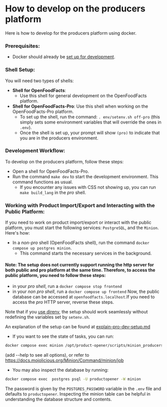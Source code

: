 # How to develop on the producers platform

Here is how to develop for the producers platform using docker.

### Prerequisites:

- Docker should already be [set up for development](how-to-quick-start-guide.md).

### Shell Setup:
You will need two types of shells:
- **Shell for OpenFoodFacts**:
  - Use this shell for general development on the OpenFoodFacts platform.
- **Shell for OpenFoodFacts-Pro**: Use this shell when working on the OpenFoodFacts-Pro platform.
  - To set up the shell, run the command: `. env/setenv.sh off-pro` (this simply sets some environment variables that will override the ones in `.env`).
  - Once the shell is set up, your prompt will show `(pro)` to indicate that you are in the producers environment.

### Development Workflow:
To develop on the producers platform, follow these steps:

- Open a shell for OpenFoodFacts-Pro.
- Run the command `make dev` to start the development environment. This command functions as usual.
  - If you encounter any issues with CSS not showing up, you can run `make build_lang` in the *pro* shell.

### Working with Product Import/Export and Interacting with the Public Platform:
If you need to work on product import/export or interact with the public platform, you must start the following services: `PostgreSQL`, and the `Minion`. Here's how:

- In a *non-pro* shell (OpenFoodFacts shell), run the command `docker compose up postgres minion`.
  - This command starts the necessary services in the background.

#### Note: The setup does not currently support running the http server for both public and pro platform at the same time. Therefore, to access the public platform, you need to follow these steps:

- in your *pro shell*, run a `docker compose stop frontend`
- in your *non pro shell*, run a `docker compose up frontend`
Now, the public database can be accessed at `openfoodfacts.localhost`.If you need to access the *pro* HTTP server, reverse these steps.

Note that if you [use direnv](how-to-use-direnv.md), the setup should work seamlessly without redefining the variables set by `setenv.sh`.

An explanation of the setup can be found at [explain-pro-dev-setup.md](explain-pro-dev-setup.md)

- If you want to see the state of tasks, you can run:

``` sh
docker compose exec minion /opt/product-opener/scripts/minion_producers.pl  minion job
```
(add --help to see all options), or refer to https://docs.mojolicious.org/Minion/Command/minion/job

- You may also inspect the database by running:
``` sh
docker compose exec  postgres psql -U productopener -W minion
```
The password is given by the `POSTGRES_PASSWORD` variable in the `.env` file and defaults to `productopener`. 
Inspecting the minion table can be helpful in understanding the database structure and contents.
